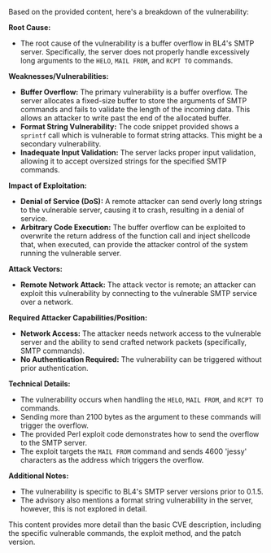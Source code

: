 Based on the provided content, here's a breakdown of the vulnerability:

**Root Cause:**

*   The root cause of the vulnerability is a buffer overflow in BL4's SMTP server. Specifically, the server does not properly handle excessively long arguments to the `HELO`, `MAIL FROM`, and `RCPT TO` commands.

**Weaknesses/Vulnerabilities:**

*   **Buffer Overflow:** The primary vulnerability is a buffer overflow. The server allocates a fixed-size buffer to store the arguments of SMTP commands and fails to validate the length of the incoming data. This allows an attacker to write past the end of the allocated buffer.
*   **Format String Vulnerability:** The code snippet provided shows a `sprintf` call which is vulnerable to format string attacks. This might be a secondary vulnerability.
*   **Inadequate Input Validation:** The server lacks proper input validation, allowing it to accept oversized strings for the specified SMTP commands.

**Impact of Exploitation:**

*   **Denial of Service (DoS):** A remote attacker can send overly long strings to the vulnerable server, causing it to crash, resulting in a denial of service.
*   **Arbitrary Code Execution:** The buffer overflow can be exploited to overwrite the return address of the function call and inject shellcode that, when executed, can provide the attacker control of the system running the vulnerable server.

**Attack Vectors:**

*   **Remote Network Attack:** The attack vector is remote; an attacker can exploit this vulnerability by connecting to the vulnerable SMTP service over a network.

**Required Attacker Capabilities/Position:**

*   **Network Access:** The attacker needs network access to the vulnerable server and the ability to send crafted network packets (specifically, SMTP commands).
*   **No Authentication Required:**  The vulnerability can be triggered without prior authentication.

**Technical Details:**

*   The vulnerability occurs when handling the `HELO`, `MAIL FROM`, and `RCPT TO` commands.
*   Sending more than 2100 bytes as the argument to these commands will trigger the overflow.
*   The provided Perl exploit code demonstrates how to send the overflow to the SMTP server.
*   The exploit targets the `MAIL FROM` command and sends 4600 'jessy' characters as the address which triggers the overflow.

**Additional Notes:**
*   The vulnerability is specific to BL4's SMTP server versions prior to 0.1.5.
*   The advisory also mentions a format string vulnerability in the server, however, this is not explored in detail.

This content provides more detail than the basic CVE description, including the specific vulnerable commands, the exploit method, and the patch version.